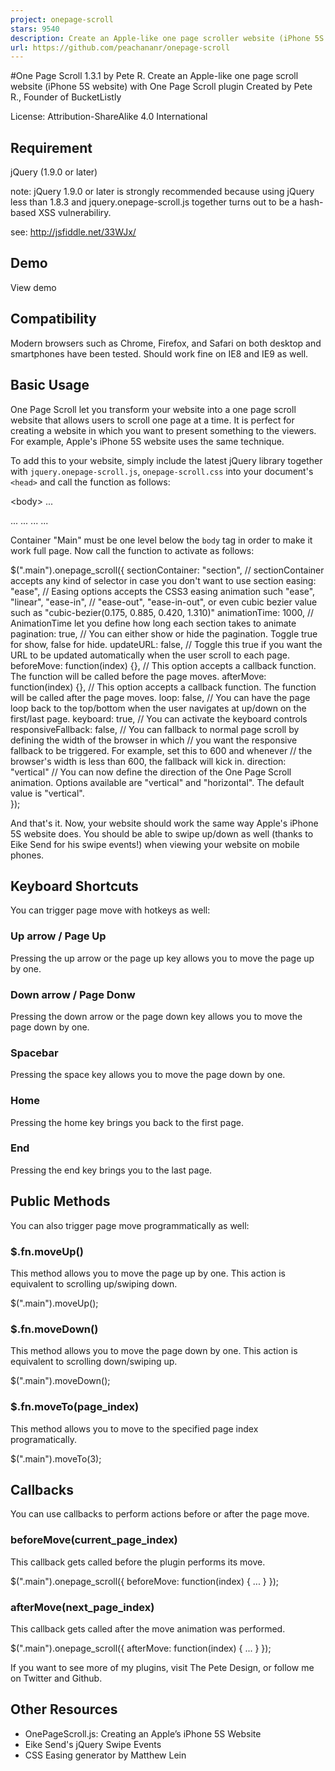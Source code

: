 ```yaml
---
project: onepage-scroll
stars: 9540
description: Create an Apple-like one page scroller website (iPhone 5S website) with One Page Scroll plugin
url: https://github.com/peachananr/onepage-scroll
---
```


#One Page Scroll 1.3.1 by Pete R. Create an Apple-like one page scroll website (iPhone 5S website) with One Page Scroll plugin Created by Pete R., Founder of BucketListly

License: Attribution-ShareAlike 4.0 International

Requirement
-----------

jQuery (1.9.0 or later)

note: jQuery 1.9.0 or later is strongly recommended because using jQuery less than 1.8.3 and jquery.onepage-scroll.js together turns out to be a hash-based XSS vulnerabiliry.

see: http://jsfiddle.net/33WJx/

Demo
----

View demo

Compatibility
-------------

Modern browsers such as Chrome, Firefox, and Safari on both desktop and smartphones have been tested. Should work fine on IE8 and IE9 as well.

Basic Usage
-----------

One Page Scroll let you transform your website into a one page scroll website that allows users to scroll one page at a time. It is perfect for creating a website in which you want to present something to the viewers. For example, Apple's iPhone 5S website uses the same technique.

To add this to your website, simply include the latest jQuery library together with `jquery.onepage-scroll.js`, `onepage-scroll.css` into your document's `<head>` and call the function as follows:

<body\>
  ...
  <div class\="main"\>
    <section\>...</section\>
    <section\>...</section\>
    ...
  </div\>
  ...
</body\>

Container "Main" must be one level below the `body` tag in order to make it work full page. Now call the function to activate as follows:

$(".main").onepage\_scroll({
   sectionContainer: "section",     // sectionContainer accepts any kind of selector in case you don't want to use section
   easing: "ease",                  // Easing options accepts the CSS3 easing animation such "ease", "linear", "ease-in",
                                    // "ease-out", "ease-in-out", or even cubic bezier value such as "cubic-bezier(0.175, 0.885, 0.420, 1.310)"
   animationTime: 1000,             // AnimationTime let you define how long each section takes to animate
   pagination: true,                // You can either show or hide the pagination. Toggle true for show, false for hide.
   updateURL: false,                // Toggle this true if you want the URL to be updated automatically when the user scroll to each page.
   beforeMove: function(index) {},  // This option accepts a callback function. The function will be called before the page moves.
   afterMove: function(index) {},   // This option accepts a callback function. The function will be called after the page moves.
   loop: false,                     // You can have the page loop back to the top/bottom when the user navigates at up/down on the first/last page.
   keyboard: true,                  // You can activate the keyboard controls
   responsiveFallback: false,        // You can fallback to normal page scroll by defining the width of the browser in which
                                    // you want the responsive fallback to be triggered. For example, set this to 600 and whenever
                                    // the browser's width is less than 600, the fallback will kick in.
   direction: "vertical"            // You can now define the direction of the One Page Scroll animation. Options available are "vertical" and "horizontal". The default value is "vertical".  
});

And that's it. Now, your website should work the same way Apple's iPhone 5S website does. You should be able to swipe up/down as well (thanks to Eike Send for his swipe events!) when viewing your website on mobile phones.

Keyboard Shortcuts
------------------

You can trigger page move with hotkeys as well:

### Up arrow / Page Up

Pressing the up arrow or the page up key allows you to move the page up by one.

### Down arrow / Page Donw

Pressing the down arrow or the page down key allows you to move the page down by one.

### Spacebar

Pressing the space key allows you to move the page down by one.

### Home

Pressing the home key brings you back to the first page.

### End

Pressing the end key brings you to the last page.

Public Methods
--------------

You can also trigger page move programmatically as well:

### $.fn.moveUp()

This method allows you to move the page up by one. This action is equivalent to scrolling up/swiping down.

  $(".main").moveUp();

### $.fn.moveDown()

This method allows you to move the page down by one. This action is equivalent to scrolling down/swiping up.

  $(".main").moveDown();

### $.fn.moveTo(page\_index)

This method allows you to move to the specified page index programatically.

  $(".main").moveTo(3);

Callbacks
---------

You can use callbacks to perform actions before or after the page move.

### beforeMove(current\_page\_index)

This callback gets called before the plugin performs its move.

  $(".main").onepage\_scroll({
    beforeMove: function(index) {
      ...
    }
  });

### afterMove(next\_page\_index)

This callback gets called after the move animation was performed.

  $(".main").onepage\_scroll({
    afterMove: function(index) {
      ...
    }
  });

If you want to see more of my plugins, visit The Pete Design, or follow me on Twitter and Github.

Other Resources
---------------

-   OnePageScroll.js: Creating an Apple’s iPhone 5S Website
-   Eike Send's jQuery Swipe Events
-   CSS Easing generator by Matthew Lein
